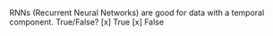 
RNNs (Recurrent Neural Networks) are good for data with a temporal component. True/False?
[x] True
[x] False
